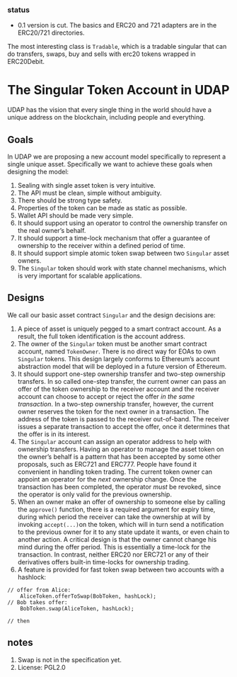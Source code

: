 
### status

- 0.1 version is cut. The basics and ERC20 and 721 adapters are in the ERC20/721 directories. 

The most interesting class is `Tradable`, which is a tradable singular that can do transfers, swaps, buy and sells with erc20 tokens wrapped in ERC20Debit. 
  

 
# The Singular Token Account in UDAP 

UDAP has the vision that every single thing in the world should have a unique address on the blockchain, including people and everything. 

## Goals
In UDAP we are proposing a new account model specifically to represent a single unique asset.  Specifically we want to achieve these goals when designing the model:

1. Sealing with single asset token is very intuitive. 
2. The API must be clean, simple without ambiguity.
3. There should be strong type safety. 
4. Properties of the token can be made as static as possible. 
5. Wallet API should be made very simple.
6. It should support using an operator to control the ownership transfer on the real owner’s behalf. 
7. It should support a time-lock mechanism that offer a guarantee of ownership to the receiver within a defined period of time. 
8. It should support simple atomic token swap between two `Singular` asset owners. 
9. The `Singular` token should work with state channel mechanisms, which is very important for scalable applications.

## Designs
We call our basic asset contract `Singular` and the design decisions are:

1. A piece of asset is uniquely pegged to a smart contract account. As a result, the full token identification is the account address.
2. The owner of the `Singular` token must be another smart contract account, named `TokenOwner`. There is no direct way for EOAs to own `Singular` tokens.  This design largely conforms to Ethereum’s account abstraction model that will be deployed in a future version of Ethereum. 
3. It should support one-step ownership transfer and two-step ownership transfers.  In so called one-step transfer, the current owner can pass an offer of the token ownership to the receiver account and the receiver account can choose to accept or reject the offer *in the same transaction*. In a two-step ownership transfer, however, the current owner reserves the token for the next owner in a transaction. The address of the token is passed to the receiver out-of-band. The receiver issues a separate transaction to accept the offer, once it determines that the offer is in its interest. 
4. The `Singular` account can assign an operator address to help with ownership transfers.  Having an operator to manage the asset token on the owner’s behalf is a pattern that has been accepted by some other proposals, such as ERC721 and ERC777.  People have found it convenient in handling token trading. The current token owner can appoint an operator for the *next* ownership change.  Once the transaction has been completed, the operator *must* be revoked, since the operator is only valid for the previous ownership. 
5. When an owner make an offer of ownership to someone else by calling the `approve()` function, there is a required argument for expiry time, during which period the receiver can take the ownership at will by invoking `accept(...)`on the token, which will in turn send a notification to the previous owner for it to any state update it wants, or even chain to another action. A critical design is that the owner cannot change his mind during the offer period. This is essentially a time-lock for the transaction. In contrast, neither ERC20 nor ERC721 or any of their derivatives offers built-in time-locks for ownership trading. 
6. A feature is provided for fast token swap between two accounts with a hashlock:
```
// offer from Alice: 
	AliceToken.offerToSwap(BobToken, hashLock);
// Bob takes offer:
	BobToken.swap(AliceToken, hashLock);

// then
```

## notes

1. Swap is not in the specification yet. 
2. License: PGL2.0
